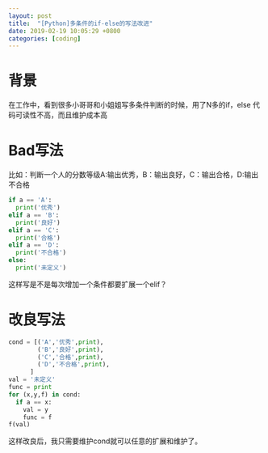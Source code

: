 ```yaml
---
layout: post
title:  "[Python]多条件的if-else的写法改进"
date: 2019-02-19 10:05:29 +0800
categories: [coding]
---
```



# 背景
在工作中，看到很多小哥哥和小姐姐写多条件判断的时候，用了N多的if，else
代码可读性不高，而且维护成本高

# Bad写法
比如：判断一个人的分数等级A:输出优秀，B：输出良好，C：输出合格，D:输出不合格
``` python
if a == 'A':
  print('优秀') 
elif a == 'B':
  print('良好')
elif a == 'C':
  print('合格')
elif a == 'D':
  print('不合格')
else:
  print('未定义')
```
这样写是不是每次增加一个条件都要扩展一个elif？

# 改良写法
``` python
cond = [('A','优秀',print),
        ('B','良好',print),
        ('C','合格',print),
        ('D','不合格',print),
      ]
val = '未定义'
func = print
for (x,y,f) in cond:
  if a == x:
    val = y
    func = f
f(val)
```
这样改良后，我只需要维护cond就可以任意的扩展和维护了。


